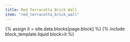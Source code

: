 ```yaml
---
title: Red Terracotta Brick Wall
item: "red_terracotta_brick_wall"
---
```


{% assign it = site.data.blocks[page.block] %}
{% include block_template.liquid block=it %}

